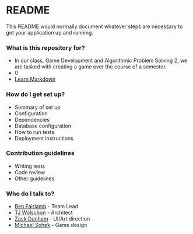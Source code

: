 # README #

This README would normally document whatever steps are necessary to get your application up and running.

### What is this repository for? ###

* In our class, Game Development and Algorithmic Problem Solving 2, we are tasked with creating a game over the course of a semester. 
* 0
* [Learn Markdown](https://bitbucket.org/tutorials/markdowndemo)

### How do I get set up? ###

* Summary of set up
* Configuration
* Dependencies
* Database configuration
* How to run tests
* Deployment instructions

### Contribution guidelines ###

* Writing tests
* Code review
* Other guidelines

### Who do I talk to? ###
* [Ben Fairlamb](mailto:btf6119@g.rit.edu) - Team Lead
* [TJ Wolschon](mailto:tjw3948@g.rit.edu) - Architect
* [Zack Dunham](mailto:zsd7200@g.rit.edu) - UI/Art direction
* [Michael Schek](mailto:mjs9513@g.rit.edu) - Game design